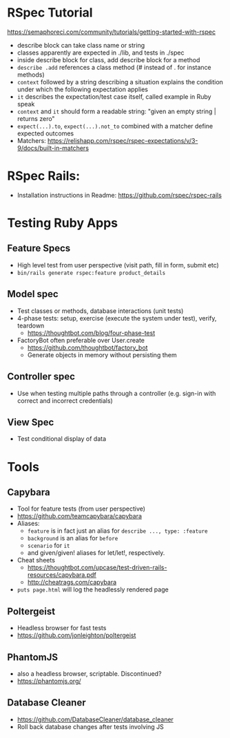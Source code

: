 # RSpec Tutorial 
https://semaphoreci.com/community/tutorials/getting-started-with-rspec

- describe block can take class name or string
- classes apparently are expected in ./lib, and tests in ./spec
- inside describe block for class, add describe block for a method
- ```describe .add``` references a class method (# instead of . for instance methods)
- ```context``` followed by a string describing a situation explains the condition under which the following expectation applies
- ```it``` describes the expectation/test case itself, called example in Ruby speak
- ```context``` and ```it``` should form a readable string: "given an empty string | returns zero"
- ```expect(...).to```, ```expect(...).not_to``` combined with a matcher define expected outcomes
- Matchers: https://relishapp.com/rspec/rspec-expectations/v/3-9/docs/built-in-matchers

# RSpec Rails:
- Installation instructions in Readme: https://github.com/rspec/rspec-rails


# Testing Ruby Apps
## Feature Specs
- High level test from user perspective (visit path, fill in form, submit etc)
- ```bin/rails generate rspec:feature product_details```
## Model spec
- Test classes or methods, database interactions (unit tests)
- 4-phase tests: setup, exercise (execute the system under test), verify, teardown
  - https://thoughtbot.com/blog/four-phase-test
- FactoryBot often preferable over User.create
  - https://github.com/thoughtbot/factory_bot
  - Generate objects in memory without persisting them

## Controller spec
- Use when testing multiple paths through a controller (e.g. sign-in with correct and incorrect credentials)
## View Spec
- Test conditional display of data
# Tools
## Capybara
- Tool for feature tests (from user perspective)
- https://github.com/teamcapybara/capybara
- Aliases:
  - ```feature``` is in fact just an alias for ```describe ..., type: :feature```
  - ```background``` is an alias for ```before```
  - ```scenario``` for ```it```
  - and given/given! aliases for let/let!, respectively.
- Cheat sheets
  - https://thoughtbot.com/upcase/test-driven-rails-resources/capybara.pdf
  - http://cheatrags.com/capybara
- ```puts page.html``` will log the headlessly rendered page
## Poltergeist
- Headless browser for fast tests
- https://github.com/jonleighton/poltergeist
## PhantomJS 
- also a headless browser, scriptable. Discontinued?
- https://phantomjs.org/
## Database Cleaner
- https://github.com/DatabaseCleaner/database_cleaner
- Roll back database changes after tests involving JS



